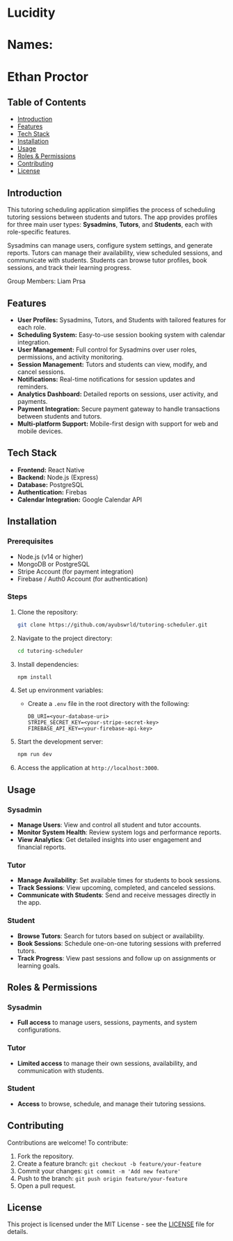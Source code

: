 # Lucidity

# Names:
# Ethan Proctor

## Table of Contents
- [Introduction](#introduction)
- [Features](#features)
- [Tech Stack](#tech-stack)
- [Installation](#installation)
- [Usage](#usage)
- [Roles & Permissions](#roles--permissions)
- [Contributing](#contributing)
- [License](#license)

## Introduction
This tutoring scheduling application simplifies the process of scheduling tutoring sessions between students and tutors. The app provides profiles for three main user types: **Sysadmins**, **Tutors**, and **Students**, each with role-specific features.

Sysadmins can manage users, configure system settings, and generate reports. Tutors can manage their availability, view scheduled sessions, and communicate with students. Students can browse tutor profiles, book sessions, and track their learning progress.

Group Members:
Liam Prsa
## Features
- **User Profiles:** Sysadmins, Tutors, and Students with tailored features for each role.
- **Scheduling System:** Easy-to-use session booking system with calendar integration.
- **User Management:** Full control for Sysadmins over user roles, permissions, and activity monitoring.
- **Session Management:** Tutors and students can view, modify, and cancel sessions.
- **Notifications:** Real-time notifications for session updates and reminders.
- **Analytics Dashboard:** Detailed reports on sessions, user activity, and payments.
- **Payment Integration:** Secure payment gateway to handle transactions between students and tutors.
- **Multi-platform Support:** Mobile-first design with support for web and mobile devices.

## Tech Stack
- **Frontend:** React Native
- **Backend:** Node.js (Express)
- **Database:** PostgreSQL
- **Authentication:** Firebas
- **Calendar Integration:** Google Calendar API

## Installation

### Prerequisites
- Node.js (v14 or higher)
- MongoDB or PostgreSQL
- Stripe Account (for payment integration)
- Firebase / Auth0 Account (for authentication)

### Steps
1. Clone the repository:
    ```bash
    git clone https://github.com/ayubswrld/tutoring-scheduler.git
    ```
2. Navigate to the project directory:
    ```bash
    cd tutoring-scheduler
    ```
3. Install dependencies:
    ```bash
    npm install
    ```
4. Set up environment variables:
   - Create a `.env` file in the root directory with the following:
     ```
     DB_URI=<your-database-uri>
     STRIPE_SECRET_KEY=<your-stripe-secret-key>
     FIREBASE_API_KEY=<your-firebase-api-key>
     ```
5. Start the development server:
    ```bash
    npm run dev
    ```

6. Access the application at `http://localhost:3000`.

## Usage

### Sysadmin
- **Manage Users**: View and control all student and tutor accounts.
- **Monitor System Health**: Review system logs and performance reports.
- **View Analytics**: Get detailed insights into user engagement and financial reports.
  
### Tutor
- **Manage Availability**: Set available times for students to book sessions.
- **Track Sessions**: View upcoming, completed, and canceled sessions.
- **Communicate with Students**: Send and receive messages directly in the app.

### Student
- **Browse Tutors**: Search for tutors based on subject or availability.
- **Book Sessions**: Schedule one-on-one tutoring sessions with preferred tutors.
- **Track Progress**: View past sessions and follow up on assignments or learning goals.

## Roles & Permissions

### Sysadmin
- **Full access** to manage users, sessions, payments, and system configurations.

### Tutor
- **Limited access** to manage their own sessions, availability, and communication with students.

### Student
- **Access** to browse, schedule, and manage their tutoring sessions.

## Contributing
Contributions are welcome! To contribute:
1. Fork the repository.
2. Create a feature branch: `git checkout -b feature/your-feature`
3. Commit your changes: `git commit -m 'Add new feature'`
4. Push to the branch: `git push origin feature/your-feature`
5. Open a pull request.

## License
This project is licensed under the MIT License - see the [LICENSE](LICENSE) file for details.
